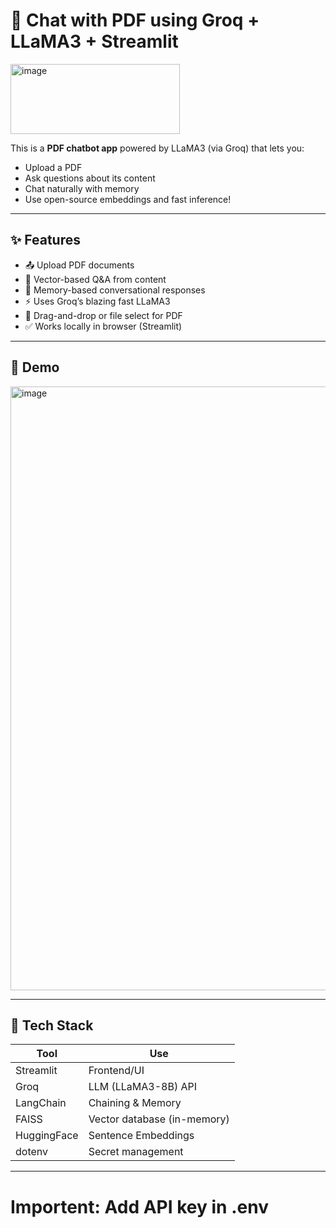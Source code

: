 # 📄 Chat with PDF using Groq + LLaMA3 + Streamlit
<img width="271" height="112" alt="image" src="https://github.com/user-attachments/assets/ee1f08ee-3d29-4039-8026-ecb2e361d322" />

This is a **PDF chatbot app** powered by LLaMA3 (via Groq) that lets you:

- Upload a PDF
- Ask questions about its content
- Chat naturally with memory
- Use open-source embeddings and fast inference!

---

## ✨ Features

- 📤 Upload PDF documents
- 🧠 Vector-based Q&A from content
- 💬 Memory-based conversational responses
- ⚡ Uses Groq’s blazing fast LLaMA3
- 🧾 Drag-and-drop or file select for PDF
- ✅ Works locally in browser (Streamlit)

---

## 🚀 Demo



<img width="1891" height="966" alt="image" src="https://github.com/user-attachments/assets/b4642a4b-2a14-4176-8728-b871e5031ae0" />


---

## 🧰 Tech Stack

| Tool           | Use                         |
|----------------|------------------------------|
| Streamlit      | Frontend/UI                 |
| Groq           | LLM (LLaMA3-8B) API         |
| LangChain      | Chaining & Memory           |
| FAISS          | Vector database (in-memory) |
| HuggingFace    | Sentence Embeddings         |
| dotenv         | Secret management           |

--------------------------------------------------------------------------------------------------------------------------------------------------------------------

# Importent: Add API key in .env 

          




